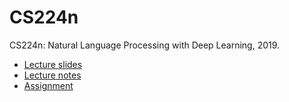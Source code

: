 # CS224n

CS224n: Natural Language Processing with Deep Learning, 2019.

- [Lecture slides](https://github.com/infinityglow/CS224n/tree/master/Lecture%20Slides)
- [Lecture notes](https://github.com/infinityglow/CS224n/tree/master/Notes)
- [Assignment](https://github.com/infinityglow/CS224n/tree/master/Assignment)
